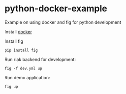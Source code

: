 python-docker-example
=====================

Example on using docker and fig for python development

Install [docker](https://docs.docker.com/installation/)

Install fig

    pip install fig

Run riak backend for development:

    fig -f dev.yml up

Run demo application:

    fig up
